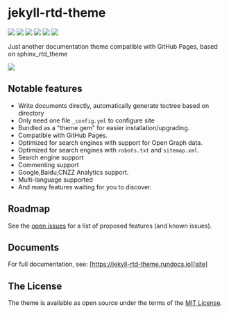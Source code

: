# jekyll-rtd-theme
[![](https://github.com/rundocs/jekyll-rtd-theme/workflows/CI/badge.svg)][repository]
[![](https://img.shields.io/gem/v/jekyll-rtd-theme)][rubygem]
[![](https://img.shields.io/gem/dt/jekyll-rtd-theme)][rubygem]
[![](https://data.jsdelivr.com/v1/package/gh/rundocs/jekyll-rtd-theme/badge)][cdn]
[![](https://www.codefactor.io/repository/github/rundocs/jekyll-rtd-theme/badge)][codefactor]
[![](https://img.shields.io/badge/featured%20on-JekyllThemes-red.svg)](https://jekyll-themes.com)

Just another documentation theme compatible with GitHub Pages, based on sphinx_rtd_theme

![][demo]

## Notable features
- Write documents directly, automatically generate toctree based on directory
- Only need one file `_config.yml` to configure site
- Bundled as a "theme gem" for easier installation/upgrading.
- Compatible with GitHub Pages.
- Optimized for search engines with support for Open Graph data.
- Optimized for search engines with `robots.txt` and `sitemap.xml`.
- Search engine support
- Commenting support
- Google,Baidu,CNZZ Analytics support.
- Multi-language supported
- And many features waiting for you to discover.

## Roadmap
See the [open issues][issues] for a list of proposed features (and known issues).

## Documents
For full documentation, see: [https://jekyll-rtd-theme.rundocs.io][site]

## The License
The theme is available as open source under the terms of the [MIT License][license].


[repository]: https://github.com/rundocs/jekyll-rtd-theme
[issues]: https://github.com/rundocs/jekyll-rtd-theme/issues
[license]: https://github.com/rundocs/jekyll-rtd-theme/blob/master/LICENSE
[site]: https://jekyll-rtd-theme.rundocs.io
[rubygem]: https://rubygems.org/gems/jekyll-rtd-theme
[cdn]: https://cdn.jsdelivr.net/gh/rundocs/jekyll-rtd-theme/
[codefactor]: https://www.codefactor.io/repository/github/rundocs/jekyll-rtd-theme
[demo]: https://user-images.githubusercontent.com/68011645/88376699-87980500-cdd0-11ea-8900-7bab8c811bc9.png
